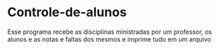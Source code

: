 # Controle-de-alunos
Esse programa recebe as disciplinas ministradas por um professor, os alunos e as notas e faltas dos mesmos e imprime tudo em um arquivo
